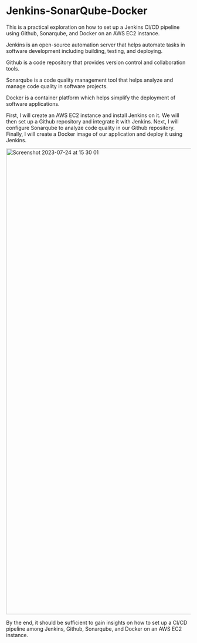 # Jenkins-SonarQube-Docker
This is a practical exploration on how to set up a Jenkins CI/CD pipeline using Github, Sonarqube, and Docker on an AWS EC2 instance. 

Jenkins is an open-source automation server that helps automate tasks in software development including building, testing, and deploying.

Github is a code repository that provides version control and collaboration tools.

Sonarqube is a code quality management tool that helps analyze and manage code quality in software projects. 

Docker is a container platform which helps simplify the deployment of software applications.

First, I will create an AWS EC2 instance and install Jenkins on it. We will then set up a Github repository and integrate it with Jenkins. Next, I will configure Sonarqube to analyze code quality in our Github repository. 
Finally, I will create a Docker image of our application and deploy it using Jenkins.

<img width="1268" alt="Screenshot 2023-07-24 at 15 30 01" src="https://github.com/Lilly-0921/Jenkins-SonarQube-Docker/assets/52225897/638a7bc0-015a-48ff-baa9-406105e3ed7f">

By the end, it should be sufficient to gain insights on how to set up a CI/CD pipeline among Jenkins, Github, Sonarqube, and Docker on an AWS EC2 instance.
